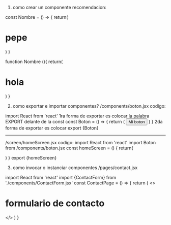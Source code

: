 

1) como crear un componente
recomendacion:

const Nombre = () => {
return(
    <h1>pepe</h1>
)
}

function Nombre (){
    return(
        <h1>hola</h1>
    )
} 

2) como exportar e importar componentes?
/components/boton.jsx
codigo:

import React from 'react'
1ra forma de exportar es colocar la palabra  EXPORT delante de la const
const Boton = () => {
return (
    <button>Mi boton</button>
)
}
2da forma de exportar es colocar
export {Boton}

*********************************************************************


/screen/homeScreen.jsx
codigo:
import React from 'react'
import Boton from /components/boton.jsx
const homeScreen = () {
return(
    <main>
        <Boton/>
    <main>
)
}
export {homeScreen}

3) como invocar o instanciar componentes
/pages/contact.jsx

import React from 'react'
import {ContactForm} from './components/ContactForm.jsx'
const ContactPage = () => {
   return (
    <>
        <h1>formulario de contacto</h1>
        <contactForm/>
    </>
    )
}